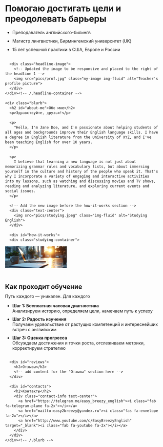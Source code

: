 
<html lang="ru">

<head>
  <meta charset="UTF-8">
  <meta name="viewport" content="width=device-width, initial-scale=1">
  <title>Easy Breezy English</title>

  <!-- Add Bootstrap CSS and JS -->
  <link href="https://cdn.jsdelivr.net/npm/bootstrap@5.3.0-alpha1/dist/css/bootstrap.min.css" rel="stylesheet" integrity="sha384-KyZXEAg3QhqLMpG8r+Knujsl5/XVU5K5y5f38F6UmJgf5gDJz3xjm75UaKdMRKf" crossorigin="anonymous">
  <script src="https://cdn.jsdelivr.net/npm/@popperjs/core@2.11.6/dist/umd/popper.min.js" integrity="sha384-oBqDVmMz4fnFO9gybBud7TlRbs/ic4AwGcFZOxg5DpPt8EgeUIgIwzjWfXQKWA3" crossorigin="anonymous"></script>
  <script src="https://cdn.jsdelivr.net/npm/bootstrap@5.3.0-alpha1/dist/js/bootstrap.min.js" integrity="sha384-cn7l7gDp0eyniUwwAZgrzD06kc/tftFf19TOAs2zVinnD/C7E91j9yyk5//jjpt/" crossorigin="anonymous"></script>

  <!-- Add Font Awesome icons -->
  <link rel="stylesheet" href="https://cdnjs.cloudflare.com/ajax/libs/font-awesome/6.1.0/css/all.min.css">

  <style>
    /* Updated styles for the image */
    .my-image {
      max-width: 90%;
      height: auto;
      margin-top: 30px;
      margin-bottom: 30px;
    }

    /* New styles for the headline 1 content and image container */
    .headline-container {
      display: flex;
      flex-wrap: wrap;
    }

    .headline-content {
      flex-grow: 1;
      margin-right: 20px;
    }

    .headline-image {
      flex-basis: 300px;
      margin-top: 20px;
    }

    @media only screen and (max-width: 768px) {
      .headline-content {
        margin-right: 0;
      }
      .headline-image {
        flex-basis: 100%;
        margin-top: 20px;
      }
    }

    /* New styles for the list items */
    .headline-content ul {
      line-height: 1.3;
    }

    #how-it-works ul {
      line-height: 1.5;
    }

    /* New style for the contact-info icons */
    .contact-info a {
      margin-right: 20px;
    }

    /* New style for the YouTube icon */
    .contact-info a[href*="youtube.com"] {
      color: #ff0000;
    }

     /* New styles for the studying content and image container */
.studying-container {
  display: flex;
  flex-wrap: wrap;
  margin-bottom: 50px;
}

.studying-image {
  flex-basis: 40%;
  max-width: 40%;
  height: auto;
  margin-right: 20px;
}

.studying-content {
  flex-grow: 1;
  margin-top: 20px;
}

.studying-content h2 {
  margin-bottom: 10px;
}

/* Media query for smaller screens */
@media only screen and (max-width: 768px) {
  .studying-image {
    flex-basis: 100%;
    max-width: 100%;
    margin-right: 0;
  }

  .studying-content {
    margin-top: 20px;
  }
}
    ul li {
  margin-bottom: 10px; /* adjust the value as needed */
}
  </style>
</head>

<body>

  <!-- Use Bootstrap's grid system for the main content -->
  <div class="container">
    <!-- New container for the headline 1 content and image -->
    <div class="headline-container">
      <div class="headline-content">
        <h1>Помогаю достигать цели и преодолевать барьеры</h1>
        <ul>
          <li>Преподаватель английского-билингв</li>
          <li>Магистр лингвистики, Бирмингемский университет (UK)</li>
<li>15 лет успешной практики в США, Европе и России</li>
        </ul>
      </div>

      <div class="headline-image">
        <!-- Updated the image to be responsive and placed to the right of the headline 1 -->
        <img src="pics/prof.jpg" class="my-image img-fluid" alt="Teacher's profile picture">
      </div>
    </div><!-- /.headline-container -->

    <div class="blurb">
      <h2 id="about-me">Обо мне</h2>
      <p>Здравствуйте, друзья!</p>

      <p>
        "Hello, I'm Jane Doe, and I'm passionate about helping students of all ages and backgrounds improve their English language skills. I have a degree in English literature from the University of XYZ, and I've been teaching English for over 10 years.
      </p>

      <p>
        I believe that learning a new language is not just about memorizing grammar rules and vocabulary lists, but about immersing yourself in the culture and history of the people who speak it. That's why I incorporate a variety of engaging and interactive activities into my lessons, such as watching and discussing movies and TV shows, reading and analyzing literature, and exploring current events and social issues.
      </p>

      <!-- Add the new image before the how-it-works section -->
      <div class="text-center">
        <img src="pics/studying.jpeg" class="img-fluid" alt="Studying English">
      </div>

      <div id="how-it-works">
      <div class="studying-container">
  <img src="/pics/studying.jpeg" alt="Studying English" class="studying-image">
  <div class="studying-content">
        <h2>Как проходит обучение</h2>
        Путь каждого — уникален. Для каждого  
        <ul>
          <li><b>Шаг 1: Бесплатная часовая диагностика</b><br>
            Анализируем историю, определяем цели, намечаем путь к успеху
          </li>
          <li><b>Шаг 2: Радость изучения</b><br>
            Получаем удовольствие от растущих компетенций и интереснейших встреч с английским
          </li>
          <li><b>Шаг 3: Оценка прогресса</b><br>
            Обсуждаем достижения и точки роста, отслеживаем метрики, корректируем стратегию
          </li>
        </ul>
      </div><!-- Add the closing div tag for how-it-works -->

      <div id="reviews">
        <h2>Отзывы</h2>
        <!-- add content for the "Отзывы" section here -->
      </div>

      <div id="contacts">
        <h2>Контакты</h2>
        <div class="contact-info text-center">
          <a href="https://telegram.me/easy_breezy_english"><i class="fab fa-telegram-plane fa-2x"></i></a>
          <a href="mailto:easy2breezy@yandex.ru"><i class="fas fa-envelope fa-2x"></i></a>
          <a href="http://www.youtube.com/c/EasyBreezyEnglish" target="_blank"><i class="fab fa-youtube fa-2x"></i></a>
        </div>
      </div>
    </div><!-- /.blurb -->
  </div><!-- /.container -->

</body>

</html>
